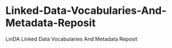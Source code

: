 Linked-Data-Vocabularies-And-Metadata-Reposit
=============================================

LinDA Linked Data Vocabularies And Metadata Reposit
